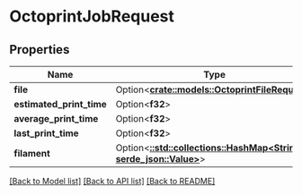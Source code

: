 # OctoprintJobRequest

## Properties

Name | Type | Description | Notes
------------ | ------------- | ------------- | -------------
**file** | Option<[**crate::models::OctoprintFileRequest**](OctoprintFileRequest.md)> |  | 
**estimated_print_time** | Option<**f32**> |  | [optional]
**average_print_time** | Option<**f32**> |  | [optional]
**last_print_time** | Option<**f32**> |  | [optional]
**filament** | Option<[**::std::collections::HashMap<String, serde_json::Value>**](serde_json::Value.md)> |  | 

[[Back to Model list]](../README.md#documentation-for-models) [[Back to API list]](../README.md#documentation-for-api-endpoints) [[Back to README]](../README.md)


